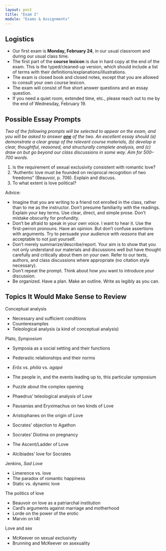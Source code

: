 ```yaml
---
layout: post
title: "Exam I"
module: "Exams & Assignments"
---
```


## Logistics

- Our first exam is **Monday, February 24**, in our usual classroom and during our usual class time.
- The first part of the **course lexicon** is due in hard copy at the end of the exam. This is the typed/cleaned-up version, which should include a list of terms with their definitions/explanations/illustrations.
- The exam is closed book and closed notes, except that you are allowed to consult your own course lexicon.
- The exam will consist of five short answer questions and an essay question.
- If you need a quiet room, extended time, etc., please reach out to me by the end of Wednesday, February 19.

## Possible Essay Prompts

*Two of the following prompts will be selected to appear on the exam, and you will be asked to answer <u>**one**</u> of the two. An excellent essay should (a) demonstrate a clear grasp of the relevant course materials, (b) develop a clear, thoughtful, reasoned, and structurally complete analysis, and (c) draw on but go beyond our class discussions in some way. Aim for 500–700 words.*

1. Is the requirement of sexual exclusivity consistent with romantic love?
2. “Authentic love must be founded on reciprocal recognition of two freedoms” (Beauvoir, p. 706). Explain and discuss.
3. To what extent is love political?

Advice:

- Imagine that you are writing to a friend not enrolled in the class, rather than to me as the instructor. Don’t presume familiarity with the readings. Explain your key terms. Use clear, direct, and simple prose. Don’t mistake obscurity for profundity.
- Don’t be afraid to speak in your own voice. I want to hear it. Use the first-perron pronouns. Have an opinion. But don’t confuse assertions with arguments. Try to persuade your audience with *reasons* that are acceptable to not just yourself.
- Don’t merely summarize/describe/report. Your aim is to show that you not only understand our materials and discussions well but have thought carefully and critically about them on your own. Refer to our texts, authors, and class discussions where appropriate (no citation style necessary).
- Don’t repeat the prompt. Think about how *you* want to introduce *your* discussion.
- Be organized. Have a plan. Make an outline. Write as legibly as you can.

## Topics It Would Make Sense to Review

Conceptual analysis

- Necessary and sufficient conditions
- Counterexamples
- Teleological analysis (a kind of conceptual analysis)

Plato, *Symposium*

- Symposia as a social setting and their functions

- Pederastic relationships and their norms

- *Erôs* vs. *philía* vs. *agapé*

- The people in, and the events leading up to, this particular symposium

- Puzzle about the complex opening

- Phaedrus’ teleological analysis of Love

- Pausanias and Eryximachus on two kinds of Love

- Aristophanes on the origin of Love

- Socrates’ objection to Agathon

- Socrates’ Diotima on pregnancy

- The Ascent/Ladder of Love

- Alcibiades’ love for Socrates

Jenkins, *Sad Love*

- Limerence vs. love
- The paradox of romantic happiness
- Static vs. dynamic love

The politics of love

- Beauvoir on love as a patriarchal institution
- Card’s arguments against marriage and motherhood
- Lorde on the power of the erotic
- Marvin on t4t

Love and sex

- McKeever on sexual exclusivity
- Brunning and McKeever on asexuality

